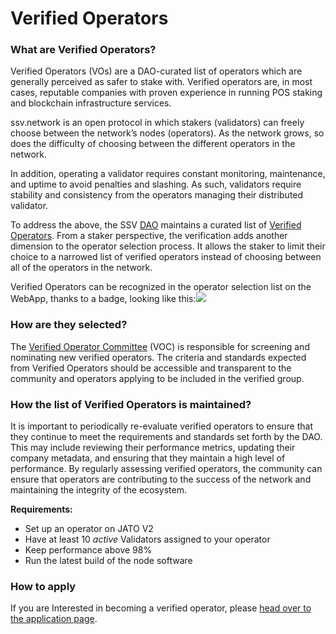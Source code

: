 # Verified Operators

### What are Verified Operators?

Verified Operators (VOs) are a DAO-curated list of operators which are generally perceived as safer to stake with. Verified operators are, in most cases, reputable companies with proven experience in running POS staking and blockchain infrastructure services.

ssv.network is an open protocol in which stakers (validators) can freely choose between the network’s nodes (operators). As the network grows, so does the difficulty of choosing between the different operators in the network.

In addition, operating a validator requires constant monitoring, maintenance, and uptime to avoid penalties and slashing. As such, validators require stability and consistency from the operators managing their distributed validator.

To address the above, the SSV [DAO](../readme/governance.md) maintains a curated list of [Verified Operators](https://ssvnetwork.notion.site/79bcc809d3884534abc3785a45cad599?pvs=24). From a staker perspective, the verification adds another dimension to the operator selection process. It allows the staker to limit their choice to a narrowed list of verified operators instead of choosing between all of the operators in the network.

Verified Operators can be recognized in the operator selection list on the WebApp, thanks to a badge, looking like this:![](https://app.ssv.network/images/operator\_type/verified.svg)

### How are they selected?

The [Verified Operator Committee](https://snapshot.org/#/mainnet.ssvnetwork.eth/proposal/0x5806627f78940463ac049662b5a7bff8a3b72fff75e04279c47ef9ba4a6c8a2b) (VOC) is responsible for screening and nominating new verified operators. The criteria and standards expected from Verified Operators should be accessible and transparent to the community and operators applying to be included in the verified group.

### How the list of Verified Operators is maintained?

It is important to periodically re-evaluate verified operators to ensure that they continue to meet the requirements and standards set forth by the DAO. This may include reviewing their performance metrics, updating their company metadata, and ensuring that they maintain a high level of performance. By regularly assessing verified operators, the community can ensure that operators are contributing to the success of the network and maintaining the integrity of the ecosystem.

**Requirements:**

* Set up an operator on JATO V2
* Have at least 10 _active_ Validators assigned to your operator
* Keep performance above 98%
* Run the latest build of the node software

### How to apply

If you are Interested in becoming a verified operator, please [head over to the application page](https://ssvnetwork.notion.site/Verified-Operator-Program-9aa7cb59cefe4e998b296cfc57bd4032?p=d7c6b709accb499a908ba8bc471e37c4\&pm=c).
